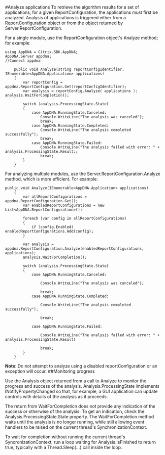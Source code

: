 #Analyze applicationsTo retrieve the algorithm results for a set of applications, for a given ReportConfiguration, the applications must first be analyzed. Analysis of applications is triggered either from a ReportConfiguration object or from the object returned by Server.ReportConfiguration.For a single module, use the ReportConfiguration object's Analyze method; for example:
```
using AppDNA = Citrix.SDK.AppDNA;
AppDNA.Server appdna;
//Connect appdna

	public void Analyze(string reportConfigIdentifier, IEnumerable<AppDNA.Application> applications)
	{
		var reportConfig = appdna.ReportConfiguration.Get(reportConfigIdentifier);
		var analysis = reportConfig.Analyze( applications ); analysis.WaitForCompletion();
	
		switch (analysis.ProcessingState.State)
		{
			case AppDNA.RunningState.Canceled:
				Console.WriteLine("The analysis was canceled");
				break;
			case AppDNA.RunningState.Completed:
				Console.WriteLine("The analysis completed successfully");
				break;
			case AppDNA.RunningState.Failed:
				Console.WriteLine("The analysis failed with error: " + analysis.ProcessingState.Result:;
				break;		}	}```
For analyzing multiple modules, use the Server.ReportConfiguration.Analyze method, which is more efficient. For example:
```
public void Analyze(IEnumerable<AppDNA.Application> applications)	{		var allReportConfigurations = appdna.ReportConfiguration.Get();		var enabledReportConfigurations = new List<AppDNA.ReportConfiguration>();
		foreach (var config in allReportConfigurations)		{			if (config.Enabled) enabledReportConfigurations.Add(config);		}		var analysis = appdna.ReportConfiguration.Analyze(enabledReportConfigurations, applications);		analysis.WaitForCompletion();		switch (analysis.ProcessingState.State)		{			case AppDNA.RunningState.Canceled:
				Console.WriteLine("The analysis was canceled");
				break;			case AppDNA.RunningState.Completed:
				Console.WriteLine("The analysis completed successfully");
				break;
			case AppDNA.RunningState.Failed:
				Console.WriteLine("The analysis failed with error: " + analysis.ProcessingState.Result)
				break;		}	}```
**Note**: Do not attempt to analyze using a disabled reportConfiguration or an exception will occur.
##Monitoring progress

Use the Analysis object returned from a call to Analyze to monitor the progress and success of the analysis. Analysis.ProcessingState implements INotifyPropertyChanged so that, for example, a GUI application can update controls with details of the analysis as it proceeds.

The return from WaitForCompletion does not provide any indication of the success or otherwise of the analysis. To get an indication, check the Analysis.ProcessingState.State property. The WaitForCompletion method waits until the analysis is no longer running, while still allowing event handlers to be raised on the current thread's SynchronizationContext.

To wait for completion without running the current thread's SyncronizationContext, run a loop waiting for Analysis.IsFinished to return true, typically with a Thread.Sleep(…) call inside the loop.